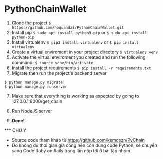 # PythonChainWallet

1. Clone the project 
`$ https://github.com/hoquandai/PythonChainWallet.git`
2. Install pip 
`$ sudo apt install python3-pip` or `$ sudo apt install python-pip`
2. Install virtualenv 
`$ pip3 install virtualenv` or `$ pip install virtualenv`
3. Create a virtual enviroment in your project directory 
`$ virtualenv venv`
4. Activate the virtual enviroment you created and run the following command:
`$ source venv/bin/activate`
5. Install the project requirements 
`$ pip install -r requirements.txt`
6. Migrate then run the project's backend server 
``` 
$ python manage.py migrate
$ python manage.py runserver 
```
7. Make sure that everything is working as expected by going to 127.0.0.1:8000/get_chain 
8. Run NodeJS server

9. **Done!**

*** CHÚ Ý
 - Source code tham khảo từ https://github.com/kemoszn/PyChain
 - Do không đủ thơì gian gia công nên còn dùng code Python, sẽ chuyển sang Code Ruby on Rails trong lần nộp tới ở bài tập nhóm
